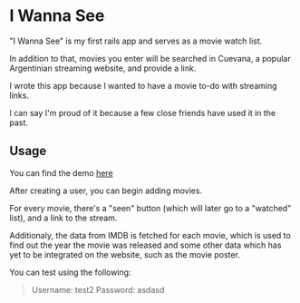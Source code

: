 # I Wanna See

"I Wanna See" is my first rails app and serves as a movie watch list.

In addition to that, movies you enter will be searched in Cuevana, a popular Argentinian streaming website, and provide a link.

I wrote this app because I wanted to have a movie to-do with streaming links.

I can say I'm proud of it because a few close friends have used it in the past.

## Usage

You can find the demo [here](http://iwannasee.heroku.com)

After creating a user, you can begin adding movies.

For every movie, there's a "seen" button (which will later go to a "watched" list), and a link to the stream.

Additionaly, the data from IMDB is fetched for each movie, which is used to find out the year the movie was released and some other data which has yet to be integrated on the website, such as the movie poster.

You can test using the following: 

>Username: test2
>Password: asdasd

